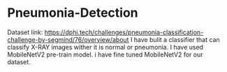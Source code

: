 # Pneumonia-Detection 
Dataset link: https://dphi.tech/challenges/pneumonia-classification-challenge-by-segmind/76/overview/about
I have bulit a classifier that can classify X-RAY images wither it is normal or pneumonia.
I have used MobileNetV2 pre-train model. i have fine tuned MobileNetV2 for our dataset.

